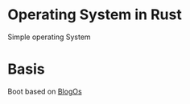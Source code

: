 # Operating System in Rust

Simple operating System


# Basis

Boot based on [BlogOs](https://github.com/phil-opp/blog_os/tree/post_3)


